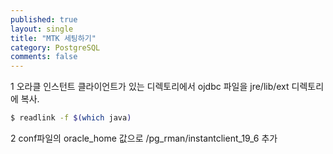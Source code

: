 ```yaml
---
published: true
layout: single
title: "MTK 세팅하기"
category: PostgreSQL
comments: false
---
```



1
오라클 인스턴트 클라이언트가 있는 디렉토리에서 ojdbc 파일을 jre/lib/ext 디렉토리에 복사. 

```bash 
$ readlink -f $(which java)
```

2
conf파일의 oracle_home 값으로 /pg_rman/instantclient_19_6 추가 









